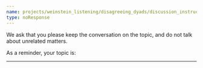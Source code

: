 ```yaml
---
name: projects/weinstein_listening/disagreeing_dyads/discussion_instructions_A.md
type: noResponse
---
```


We ask that you please keep the conversation on the topic, and do not talk about unrelated matters.

As a reminder, your topic is:

---
